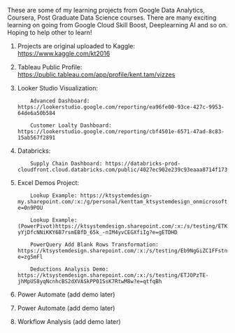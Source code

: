 These are some of my learning projects from Google Data Analytics, Coursera, Post Graduate Data Science courses. There are many exciting learning on going from Google Cloud Skill Boost, Deeplearning AI and so on. Hoping to help other to learn!

1) Projects are original uploaded to Kaggle: https://www.kaggle.com/kt2016
2) Tableau Public Profile: https://public.tableau.com/app/profile/kent.tam/vizzes
3) Looker Studio Visualization:

           Advanced Dashboard: https://lookerstudio.google.com/reporting/ea96fe00-93ce-427c-9953-64de6a50b584

           Customer Loalty Dashboard: https://lookerstudio.google.com/reporting/cbf4501e-6571-47ad-8c83-15ab567f2891
   
4) Databricks:
   
           Supply Chain Dashboard: https://databricks-prod-cloudfront.cloud.databricks.com/public/4027ec902e239c93eaaa8714f173bcfc/3825112006008741/500020572936699/808356461288693/latest.html
   
5) Excel Demos Project:

           Lookup Example: https://ktsystemdesign-my.sharepoint.com/:x:/g/personal/kenttam_ktsystemdesign_onmicrosoft_com/EZng0uukNX1IjzfLUDUKV1AB5zMw20yaPoIpSws32ElKbw?e=0n9POU

           Lookup Example: (PowerPivot)https://ktsystemdesign.sharepoint.com/:x:/s/testing/ETK-yYjDfcNNiKKY6B7rsmEBfD_65k_-nIM4yvCEGXfiIg?e=gETDHD
  
           PowerQuery Add Blank Rows Transformation: https://ktsystemdesign.sharepoint.com/:x:/s/testing/Eb9NgGiZC1FFstnPGS3zZw0BcQTF_o2PTTcARnImfbBrYw?e=zg5mFl

           Deductions Analysis Demo: https://ktsystemdesign.sharepoint.com/:x:/s/testing/ETJOPzTE-jhMpUS8yqNcnhcBS2dXVASkPP01SsK7RtwM8w?e=qtfqBh
   
6) Power Automate (add demo later)
7) Power Automate (add demo later)
8) Workflow Analysis (add demo later)
